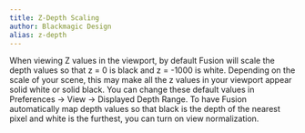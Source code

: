 ```yaml
---
title: Z-Depth Scaling
author: Blackmagic Design
alias: z-depth 
---
```


When viewing Z values in the viewport, by default Fusion will scale the depth values so that z = 0 is black and z = -1000 is white. Depending on the scale of your scene, this may make all the z values in your viewport appear solid white or solid black. You can change these default values in Preferences -> View -> Displayed Depth Range. To have Fusion automatically map depth values so that black is the depth of the nearest pixel and white is the furthest, you can turn on view normalization.
